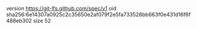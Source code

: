 version https://git-lfs.github.com/spec/v1
oid sha256:6e14307a0925c2c35650e2af079f2e5fa733528bb663f0e431d16f6f488eb302
size 52
